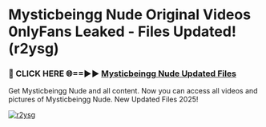 # Mysticbeingg Nude Original Videos 0nlyFans Leaked - Files Updated! (r2ysg)

<h3>🔴 CLICK HERE 🌐==►► <a href="https://tinyurl.com/yrmya6cz" rel="nofollow">Mysticbeingg Nude Updated Files</a></h3>

Get Mysticbeingg Nude and all content. Now you can access all videos and pictures of Mysticbeingg Nude. New Updated Files 2025!

[![r2ysg](https://i.imgur.com/FMdXYCs.gif)](https://tinyurl.com/yrmya6cz)
